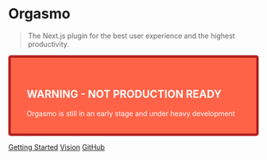 # Orgasmo

> The Next.js plugin for the best user experience and the highest productivity.

<div style="border: 5px solid firebrick; background: tomato; color: white; border-radius: 5px; padding: 2rem;">
    <h2>
    WARNING - NOT PRODUCTION READY 
    </h2>
    Orgasmo is still in an early stage and under heavy development
</div>

[Getting Started](/GettingStarted/Next.jsPlugin.md)
[Vision](/Vision)
[GitHub](https://github.com/hacknlove/orgasmoproject)
